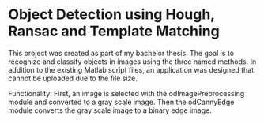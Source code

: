 # Object Detection using Hough, Ransac and Template Matching
This project was created as part of my bachelor thesis. The goal is to recognize and classify objects in images using the three named methods. In addition to the existing Matlab script files, an application was designed that cannot be uploaded due to the file size.


Functionality:
First, an image is selected with the odImagePreprocessing module and converted to a gray scale image. Then the odCannyEdge module converts the gray scale image to a binary edge image.
